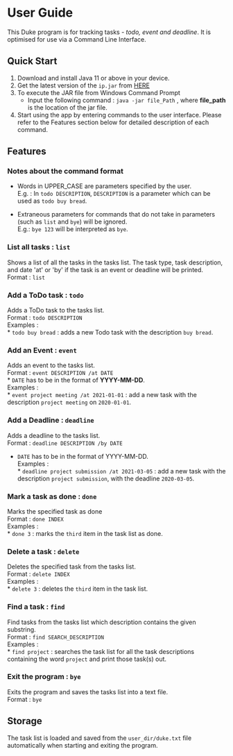 # User Guide
This Duke program is for tracking tasks - *todo, event and deadline*. It is optimised for use via a Command Line Interface. 

## Quick Start
1. Download and install Java 11 or above in your device.
2. Get the latest version of the `ip.jar` from <a href="https://github.com/s-t-e-f/ip/releases/tag/v2.0">HERE</a>
3. To execute the JAR file from Windows Command Prompt
   * Input the following command : `java -jar file_Path` , where **file_path** is the location of the jar file.
4. Start using the app by entering commands to the user interface. 
   Please refer to the Features section below for detailed description of each command.


## Features 
### Notes about the command format
* Words in UPPER_CASE are parameters specified by the user.
  <br> E.g. : In `todo DESCRIPTION`, `DESCRIPTION` is a parameter 
  which can be used as `todo buy bread`.
  
* Extraneous parameters for commands that do not take in parameters
  (such as `list` and `bye`) will be ignored.
  <br> E.g.: `bye 123` will be interpreted as `bye`.
  
### List all tasks : `list` 
Shows a list of all the tasks in the tasks list.
The task type, task description, and date 'at' or 'by' 
if the task is an event or deadline will be printed.
<br>Format : `list`

### Add a ToDo task : `todo`
Adds a ToDo task to the tasks list.
<br> Format : `todo DESCRIPTION`
<br> Examples :
<br>* `todo buy bread` : adds a new Todo task with the description `buy bread`.


### Add an Event : `event`
Adds an event to the tasks list.
<br> Format : `event DESCRIPTION /at DATE`
<br>* `DATE` has to be in the format of **YYYY-MM-DD**.
<br> Examples :
<br>* `event project meeting /at 2021-01-01` : add a new task with the description `project meeting` 
on `2020-01-01`.

### Add a Deadline : `deadline`
Adds a deadline to the tasks list.
<br> Format : `deadline DESCRIPTION /by DATE`
* `DATE` has to be in the format of YYYY-MM-DD.
<br> Examples :
<br>* `deadline project submission /at 2021-03-05` : add a new task with the description `project submission`,
  with the deadline `2020-03-05`.

### Mark a task as done : `done`
Marks the specified task as done 
<br> Format : `done INDEX`
<br> Examples :
<br>* `done 3` : marks the `third` item in the task list as done.

### Delete a task : `delete`
Deletes the specified task from the tasks list.
<br> Format : `delete INDEX`
<br> Examples :
<br>* `delete 3` : deletes the `third` item in the task list.

### Find a task : `find`
Find tasks from the tasks list which description 
contains the given substring.
<br> Format : `find SEARCH_DESCRIPTION`
<br> Examples :
<br>* `find project` : searches the task list for all the task descriptions containing the word 
`project` and print those task(s) out.

### Exit the program : `bye`
Exits the program and saves the tasks list into a text file.
<br> Format :  `bye`

## Storage  
The task list is loaded and saved from the `user_dir/duke.txt` file automatically when 
starting and exiting the program.
